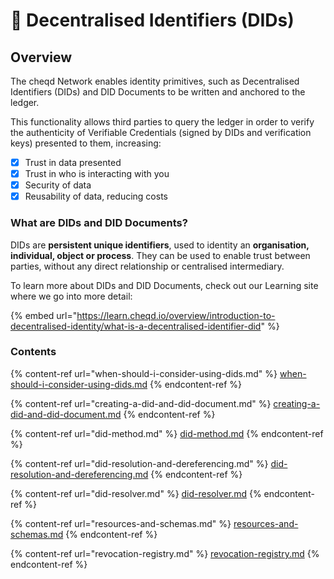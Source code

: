 # 🔘 Decentralised Identifiers (DIDs)

## Overview

The cheqd Network enables identity primitives, such as Decentralised Identifiers (DIDs) and DID Documents to be written and anchored to the ledger.

This functionality allows third parties to query the ledger in order to verify the authenticity of Verifiable Credentials (signed by DIDs and verification keys) presented to them, increasing:

* [x] Trust in data presented
* [x] Trust in who is interacting with you
* [x] Security of data
* [x] Reusability of data, reducing costs

### What are DIDs and DID Documents?

DIDs are **persistent unique identifiers**, used to identity an **organisation, individual, object or process**. They can be used to enable trust between parties, without any direct relationship or centralised intermediary.

To learn more about DIDs and DID Documents, check out our Learning site where we go into more detail:

{% embed url="https://learn.cheqd.io/overview/introduction-to-decentralised-identity/what-is-a-decentralised-identifier-did" %}

### Contents

{% content-ref url="when-should-i-consider-using-dids.md" %}
[when-should-i-consider-using-dids.md](when-should-i-consider-using-dids.md)
{% endcontent-ref %}

{% content-ref url="creating-a-did-and-did-document.md" %}
[creating-a-did-and-did-document.md](creating-a-did-and-did-document.md)
{% endcontent-ref %}

{% content-ref url="did-method.md" %}
[did-method.md](did-method.md)
{% endcontent-ref %}

{% content-ref url="did-resolution-and-dereferencing.md" %}
[did-resolution-and-dereferencing.md](did-resolution-and-dereferencing.md)
{% endcontent-ref %}

{% content-ref url="did-resolver.md" %}
[did-resolver.md](did-resolver.md)
{% endcontent-ref %}

{% content-ref url="resources-and-schemas.md" %}
[resources-and-schemas.md](resources-and-schemas.md)
{% endcontent-ref %}

{% content-ref url="revocation-registry.md" %}
[revocation-registry.md](revocation-registry.md)
{% endcontent-ref %}
